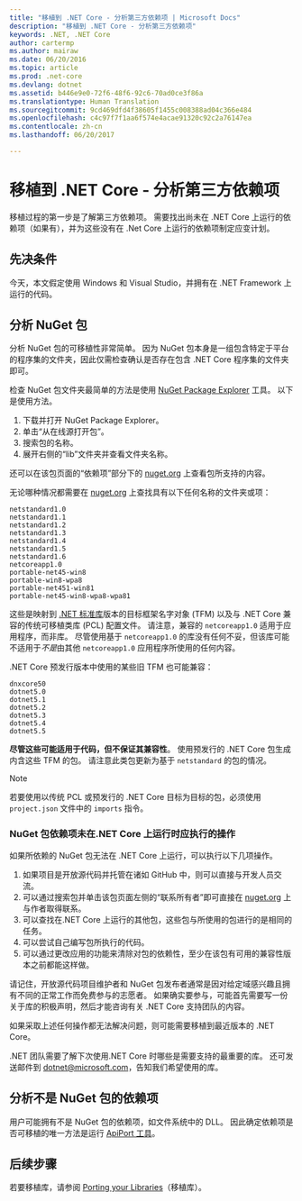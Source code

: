 ```yaml
---
title: "移植到 .NET Core - 分析第三方依赖项 | Microsoft Docs"
description: "移植到 .NET Core - 分析第三方依赖项"
keywords: .NET, .NET Core
author: cartermp
ms.author: mairaw
ms.date: 06/20/2016
ms.topic: article
ms.prod: .net-core
ms.devlang: dotnet
ms.assetid: b446e9e0-72f6-48f6-92c6-70ad0ce3f86a
ms.translationtype: Human Translation
ms.sourcegitcommit: 9cd469dfd4f38605f1455c008388ad04c366e484
ms.openlocfilehash: c4c97f7f1aa6f574e4acae91320c92c2a76147ea
ms.contentlocale: zh-cn
ms.lasthandoff: 06/20/2017

---
```


<a id="porting-to-net-core---analyzing-your-third-party-party-dependencies" class="xliff"></a>

# 移植到 .NET Core - 分析第三方依赖项

移植过程的第一步是了解第三方依赖项。  需要找出尚未在 .NET Core 上运行的依赖项（如果有），并为这些没有在 .Net Core 上运行的依赖项制定应变计划。

<a id="prerequisites" class="xliff"></a>

## 先决条件

今天，本文假定使用 Windows 和 Visual Studio，并拥有在 .NET Framework 上运行的代码。

<a id="analyzing-nuget-packages" class="xliff"></a>

## 分析 NuGet 包

分析 NuGet 包的可移植性非常简单。  因为 NuGet 包本身是一组包含特定于平台的程序集的文件夹，因此仅需检查确认是否存在包含 .NET Core 程序集的文件夹即可。

检查 NuGet 包文件夹最简单的方法是使用 [NuGet Package Explorer](https://github.com/NuGetPackageExplorer/NuGetPackageExplorer) 工具。  以下是使用方法。

1. 下载并打开 NuGet Package Explorer。
2. 单击“从在线源打开包”。
3. 搜索包的名称。
4. 展开右侧的“lib”文件夹并查看文件夹名称。

还可以在该包页面的“依赖项”部分下的 [nuget.org](https://www.nuget.org/) 上查看包所支持的内容。

无论哪种情况都需要在 [nuget.org](https://www.nuget.org/) 上查找具有以下任何名称的文件夹或项：

```
netstandard1.0
netstandard1.1
netstandard1.2
netstandard1.3
netstandard1.4
netstandard1.5
netstandard1.6
netcoreapp1.0
portable-net45-win8
portable-win8-wpa8
portable-net451-win81
portable-net45-win8-wpa8-wpa81
```

这些是映射到 [.NET 标准库](../../standard/net-standard.md)版本的目标框架名字对象 (TFM) 以及与 .NET Core 兼容的传统可移植类库 (PCL) 配置文件。  请注意，兼容的 `netcoreapp1.0` 适用于应用程序，而非库。  尽管使用基于 `netcoreapp1.0` 的库没有任何不妥，但该库可能不适用于*不是*由其他 `netcoreapp1.0` 应用程序所使用的任何内容。

.NET Core 预发行版本中使用的某些旧 TFM 也可能兼容：

```
dnxcore50
dotnet5.0
dotnet5.1
dotnet5.2
dotnet5.3
dotnet5.4
dotnet5.5
```

**尽管这些可能适用于代码，但不保证其兼容性**。  使用预发行的 .NET Core 包生成内含这些 TFM 的包。  请注意此类包更新为基于 `netstandard` 的包的情况。

> [!NOTE]
> 若要使用以传统 PCL 或预发行的 .NET Core 目标为目标的包，必须使用 `project.json` 文件中的 `imports` 指令。

<a id="what-to-do-when-your-nuget-package-dependency-doesnt-run-on-net-core" class="xliff"></a>

### NuGet 包依赖项未在.NET Core 上运行时应执行的操作

如果所依赖的 NuGet 包无法在 .NET Core 上运行，可以执行以下几项操作。

1. 如果项目是开放源代码并托管在诸如 GitHub 中，则可以直接与开发人员交流。
2. 可以通过搜索包并单击该包页面左侧的“联系所有者”即可直接在 [nuget.org](https://www.nuget.org/) 上与作者取得联系。
3. 可以查找在.NET Core 上运行的其他包，这些包与所使用的包进行的是相同的任务。
4. 可以尝试自己编写包所执行的代码。
5. 可以通过更改应用的功能来清除对包的依赖性，至少在该包有可用的兼容性版本之前都能这样做。

请记住，开放源代码项目维护者和 NuGet 包发布者通常是因对给定域感兴趣且拥有不同的正常工作而免费参与的志愿者。 如果确实要参与，可能首先需要写一份关于库的积极声明，然后才能咨询有关 .NET Core 支持团队的内容。

如果采取上述任何操作都无法解决问题，则可能需要移植到最近版本的 .NET Core。

.NET 团队需要了解下次使用.NET Core 时哪些是需要支持的最重要的库。 还可发送邮件到 dotnet@microsoft.com，告知我们希望使用的库。

<a id="analyzing-dependencies-which-arent-nuget-packages" class="xliff"></a>

## 分析不是 NuGet 包的依赖项

用户可能拥有不是 NuGet 包的依赖项，如文件系统中的 DLL。  因此确定依赖项是否可移植的唯一方法是运行 [ApiPort 工具](https://github.com/Microsoft/dotnet-apiport/blob/master/docs/HowTo/)。

<a id="next-steps" class="xliff"></a>

## 后续步骤

若要移植库，请参阅 [Porting your Libraries](libraries.md)（移植库）。

